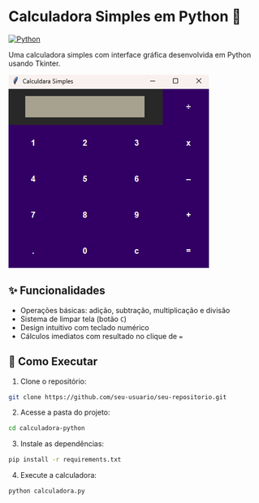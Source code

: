 # Calculadora Simples em Python 🧮

[![Python](https://img.shields.io/badge/Python-3.8%2B-blue?logo=python)](https://python.org)

Uma calculadora simples com interface gráfica desenvolvida em Python usando Tkinter.

![Interface da Calculadora](./screenshots/Initial.png)

## ✨ Funcionalidades

- Operações básicas: adição, subtração, multiplicação e divisão
- Sistema de limpar tela (botão `C`)
- Design intuitivo com teclado numérico
- Cálculos imediatos com resultado no clique de `=`

## 🚀 Como Executar

1. Clone o repositório:
```bash
git clone https://github.com/seu-usuario/seu-repositorio.git
```
2. Acesse a pasta do projeto:
```bash
cd calculadora-python
```
3. Instale as dependências:
```bash
pip install -r requirements.txt
```
4. Execute a calculadora:
```bash
python calculadora.py
```
